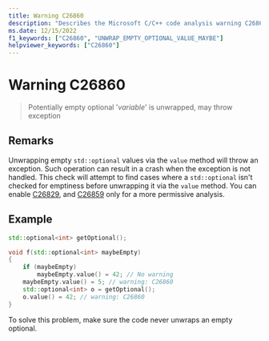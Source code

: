 ```yaml
---
title: Warning C26860
description: "Describes the Microsoft C/C++ code analysis warning C26860, its causes, and how to address it."
ms.date: 12/15/2022
f1_keywords: ["C26860", "UNWRAP_EMPTY_OPTIONAL_VALUE_MAYBE"]
helpviewer_keywords: ["C26860"]
---
```

# Warning C26860

> Potentially empty optional '*variable*' is unwrapped, may throw exception

## Remarks

Unwrapping empty `std::optional` values via the `value` method will throw an exception. Such operation can result in a crash when the exception is not handled. This check will attempt to find cases where a `std::optional` isn't checked for emptiness before unwrapping it via the `value` method. You can enable [C26829](../code-quality/c26829.md), and [C26859](../code-quality/c26859.md) only for a more permissive analysis.

## Example

```cpp
std::optional<int> getOptional();

void f(std::optional<int> maybeEmpty)
{
    if (maybeEmpty)
        maybeEmpty.value() = 42; // No warning
    maybeEmpty.value() = 5; // warning: C26860
    std::optional<int> o = getOptional();
    o.value() = 42; // warning: C26860
}
```

To solve this problem, make sure the code never unwraps an empty optional.

